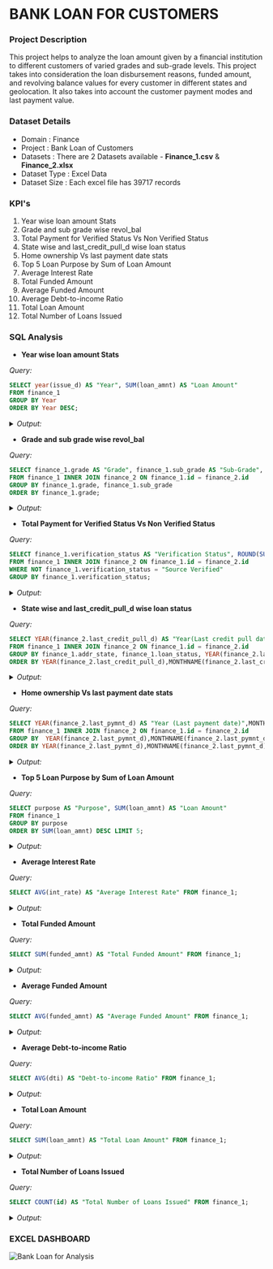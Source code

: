 # BANK LOAN FOR CUSTOMERS

### Project Description

This project helps to analyze the loan amount given by a financial institution to different customers of varied grades and sub-grade levels. This project takes into consideration the loan disbursement reasons, funded amount, and revolving balance values for every customer in different states and geolocation. It also takes into account the customer payment modes and last payment value.

### Dataset Details

- Domain : Finance
- Project : Bank Loan of Customers
- Datasets : There are 2 Datasets available - **Finance_1.csv** & **Finance_2.xlsx**
- Dataset Type : Excel Data
- Dataset Size : Each excel file has 39717 records

### KPI's

1. Year wise loan amount Stats
2. Grade and sub grade wise revol_bal
3. Total Payment for Verified Status Vs Non Verified Status
4. State wise and last_credit_pull_d wise loan status
5. Home ownership Vs last payment date stats
6. Top 5 Loan Purpose by Sum of Loan Amount
7. Average Interest Rate
8. Total Funded Amount
9. Average Funded Amount
10. Average Debt-to-income Ratio
11. Total Loan Amount
12. Total Number of Loans Issued

### SQL Analysis

- **Year wise loan amount Stats**
  
*Query:*
```sql
SELECT year(issue_d) AS "Year", SUM(loan_amnt) AS "Loan Amount" 
FROM finance_1 
GROUP BY Year 
ORDER BY Year DESC;
```
<details>
<summary><i>Output:</i></summary>  
  
| Year |  Loan Amount |
|------|--------------|
| 2011 | 260506575    |
| 2010 | 122050200    |
| 2009 | 46436325     |
| 2008 | 14390275     |
| 2007 | 2219275      |
</details>

- **Grade and sub grade wise revol_bal**

*Query:*
```sql
SELECT finance_1.grade AS "Grade", finance_1.sub_grade AS "Sub-Grade", SUM(finance_2.revol_bal) AS "Revol_Bal" 
FROM finance_1 INNER JOIN finance_2 ON finance_1.id = finance_2.id 
GROUP BY finance_1.grade, finance_1.sub_grade
ORDER BY finance_1.grade; 
```
<details>
<summary><i>Output:</i></summary> 

| Grade |  Sub-Grade |  Revol_Bal |
|-------|------------|------------|
| A     | A1         | 11365196   |
| A     | A2         | 14004780   |
| A     | A3         | 19543922   |
| A     | A4         | 34557156   |
| A     | A5         | 35303045   |
| B     | B1         | 21842079   |
| B     | B2         | 26478439   |
| B     | B3         | 39723554   |
| B     | B4         | 35405811   |
| B     | B5         | 37858666   |
| C     | C1         | 29384926   |
| C     | C2         | 27321114   |
| C     | C3         | 20531370   |
| C     | C4         | 16867691   |
| C     | C5         | 16015609   |
| D     | D1         | 12130255   |
| D     | D2         | 18570972   |
| D     | D3         | 16793781   |
| D     | D4         | 13742947   |
| D     | D5         | 13252474   |
| E     | E1         | 11132588   |
| E     | E2         | 10242033   |
| E     | E3         | 9039059    |
| E     | E4         | 7990991    |
| E     | E5         | 7669868    |
| F     | F1         | 5840746    |
| F     | F2         | 4528248    |
| F     | F3         | 3175435    |
| F     | F4         | 2551064    |
| F     | F5         | 2187323    |
| G     | G1         | 1808763    |
| G     | G2         | 1729627    |
| G     | G3         | 832193     |
| G     | G4         | 1390628    |
| G     | G5         | 701515     |
</details>

- **Total Payment for Verified Status Vs Non Verified Status**

*Query:*
```sql
SELECT finance_1.verification_status AS "Verification Status", ROUND(SUM(finance_2.total_pymnt),2) AS "Total Payment"
FROM finance_1 INNER JOIN finance_2 ON finance_1.id = finance_2.id
WHERE NOT finance_1.verification_status = "Source Verified"
GROUP BY finance_1.verification_status;
```
<details>
<summary><i>Output:</i></summary>

| Verification Status |  Total Payment |
|---------------------|----------------|
| Not Verified        | 153541418.21   |
| Verified            | 219892307.51   |
</details>

- **State wise and last_credit_pull_d wise loan status**

*Query:*
```sql
SELECT YEAR(finance_2.last_credit_pull_d) AS "Year(Last credit pull date)",MONTHNAME(finance_2.last_credit_pull_d) AS "Month(Last credit pull date)", finance_1.addr_state AS "State", finance_1.loan_status AS "Loan Status" ,COUNT(finance_1.loan_status) AS "Count of Loan Status"
FROM finance_1 INNER JOIN finance_2 ON finance_1.id = finance_2.id
GROUP BY finance_1.addr_state, finance_1.loan_status, YEAR(finance_2.last_credit_pull_d),MONTHNAME(finance_2.last_credit_pull_d)
ORDER BY YEAR(finance_2.last_credit_pull_d),MONTHNAME(finance_2.last_credit_pull_d);
```

<details>
<summary><i>Output:</i></summary>
  
>[!NOTE]

>There are 1000+ Records for this query. The records corresponding to the year 2007 are shown below:

| Year(Last credit pull date) |  Month(Last credit pull date) |  State |  Loan Status |  Count of Loan Status |
|-----------------------------|-------------------------------|--------|--------------|-----------------------|
| 2007                        | August                        | WA     | Fully Paid   | 2                     |
| 2007                        | August                        | WI     | Fully Paid   | 1                     |
| 2007                        | August                        | GA     | Fully Paid   | 1                     |
| 2007                        | August                        | MA     | Fully Paid   | 1                     |
| 2007                        | August                        | CA     | Fully Paid   | 9                     |
| 2007                        | August                        | NY     | Fully Paid   | 1                     |
| 2007                        | December                      | TX     | Fully Paid   | 1                     |
| 2007                        | December                      | LA     | Fully Paid   | 1                     |
| 2007                        | July                          | FL     | Fully Paid   | 1                     |
| 2007                        | June                          | GA     | Fully Paid   | 1                     |
| 2007                        | June                          | MD     | Fully Paid   | 1                     |
| 2007                        | June                          | MA     | Fully Paid   | 4                     |
| 2007                        | June                          | IN     | Fully Paid   | 1                     |
| 2007                        | June                          | WI     | Fully Paid   | 5                     |
| 2007                        | May                           | NY     | Fully Paid   | 1                     |
| 2007                        | October                       | NC     | Fully Paid   | 1                     |
| 2007                        | October                       | SC     | Fully Paid   | 1                     |
| 2007                        | October                       | UT     | Fully Paid   | 1                     |
| 2007                        | September                     | IN     | Fully Paid   | 1                     |
| 2007                        | September                     | NC     | Fully Paid   | 1                     |
</details>

- **Home ownership Vs last payment date stats**

*Query:*
```sql
SELECT YEAR(finance_2.last_pymnt_d) AS "Year (Last payment date)",MONTHNAME(finance_2.last_pymnt_d) AS "Month (Last payment date)",finance_1.home_ownership AS "Home Ownership",COUNT(finance_1.home_ownership) AS "Count of Home Ownership"
FROM finance_1 INNER JOIN finance_2 ON finance_1.id = finance_2.id
GROUP BY  YEAR(finance_2.last_pymnt_d),MONTHNAME(finance_2.last_pymnt_d),finance_1.home_ownership
ORDER BY YEAR(finance_2.last_pymnt_d),MONTHNAME(finance_2.last_pymnt_d);
```
<details>
<summary><i>Output:</i></summary>

| Year (Last payment date) |  Month (Last payment date) |  Home Ownership |  Count of Home Ownership |
|--------------------------|----------------------------|-----------------|--------------------------|
| -                        | -                          | MORTGAGE        | 14                       |
| -                        | -                          | OWN             | 5                        |
| -                        | -                          | RENT            | 52                       |
| 2008                     | April                      | MORTGAGE        | 5                        |
| 2008                     | April                      | OWN             | 3                        |
| 2008                     | April                      | RENT            | 4                        |
| 2008                     | August                     | MORTGAGE        | 3                        |
| 2008                     | August                     | OWN             | 1                        |
| 2008                     | August                     | RENT            | 9                        |
| 2008                     | December                   | MORTGAGE        | 7                        |
| 2008                     | December                   | OWN             | 1                        |
| 2008                     | December                   | RENT            | 6                        |
| 2008                     | February                   | RENT            | 1                        |
| 2008                     | January                    | MORTGAGE        | 3                        |
| 2008                     | January                    | OWN             | 1                        |
| 2008                     | July                       | MORTGAGE        | 7                        |
| 2008                     | July                       | RENT            | 7                        |
| 2008                     | June                       | MORTGAGE        | 4                        |
| 2008                     | June                       | OWN             | 1                        |
| 2008                     | June                       | RENT            | 5                        |
| 2008                     | March                      | MORTGAGE        | 2                        |
| 2008                     | March                      | OWN             | 1                        |
| 2008                     | March                      | RENT            | 2                        |
| 2008                     | May                        | MORTGAGE        | 9                        |
| 2008                     | May                        | OWN             | 1                        |
| 2008                     | May                        | RENT            | 4                        |
| 2008                     | November                   | MORTGAGE        | 4                        |
| 2008                     | November                   | OWN             | 1                        |
| 2008                     | November                   | RENT            | 5                        |
| 2008                     | October                    | MORTGAGE        | 10                       |
| 2008                     | October                    | OWN             | 1                        |
| 2008                     | October                    | RENT            | 17                       |
| 2008                     | September                  | MORTGAGE        | 2                        |
| 2008                     | September                  | RENT            | 10                       |
| 2009                     | April                      | MORTGAGE        | 18                       |
| 2009                     | April                      | OWN             | 4                        |
| 2009                     | April                      | RENT            | 21                       |
| 2009                     | August                     | MORTGAGE        | 26                       |
| 2009                     | August                     | OWN             | 2                        |
| 2009                     | August                     | RENT            | 21                       |
| 2009                     | December                   | MORTGAGE        | 36                       |
| 2009                     | December                   | OTHER           | 1                        |
| 2009                     | December                   | OWN             | 4                        |
| 2009                     | December                   | RENT            | 52                       |
| 2009                     | February                   | MORTGAGE        | 12                       |
| 2009                     | February                   | OTHER           | 2                        |
| 2009                     | February                   | OWN             | 3                        |
| 2009                     | February                   | RENT            | 16                       |
| 2009                     | January                    | MORTGAGE        | 11                       |
| 2009                     | January                    | OTHER           | 1                        |
| 2009                     | January                    | OWN             | 1                        |
| 2009                     | January                    | RENT            | 8                        |
| 2009                     | July                       | MORTGAGE        | 19                       |
| 2009                     | July                       | OTHER           | 2                        |
| 2009                     | July                       | OWN             | 5                        |
| 2009                     | July                       | RENT            | 17                       |
| 2009                     | June                       | MORTGAGE        | 12                       |
| 2009                     | June                       | OTHER           | 2                        |
| 2009                     | June                       | OWN             | 1                        |
| 2009                     | June                       | RENT            | 25                       |
| 2009                     | March                      | MORTGAGE        | 16                       |
| 2009                     | March                      | OTHER           | 1                        |
| 2009                     | March                      | OWN             | 3                        |
| 2009                     | March                      | RENT            | 18                       |
| 2009                     | May                        | MORTGAGE        | 15                       |
| 2009                     | May                        | OWN             | 4                        |
| 2009                     | May                        | RENT            | 22                       |
| 2009                     | November                   | MORTGAGE        | 27                       |
| 2009                     | November                   | OTHER           | 1                        |
| 2009                     | November                   | OWN             | 4                        |
| 2009                     | November                   | RENT            | 27                       |
| 2009                     | October                    | MORTGAGE        | 22                       |
| 2009                     | October                    | OTHER           | 1                        |
| 2009                     | October                    | OWN             | 7                        |
| 2009                     | October                    | RENT            | 32                       |
| 2009                     | September                  | MORTGAGE        | 15                       |
| 2009                     | September                  | OTHER           | 1                        |
| 2009                     | September                  | OWN             | 1                        |
| 2009                     | September                  | RENT            | 20                       |
| 2010                     | April                      | MORTGAGE        | 54                       |
| 2010                     | April                      | OWN             | 6                        |
| 2010                     | April                      | RENT            | 54                       |
| 2010                     | August                     | MORTGAGE        | 53                       |
| 2010                     | August                     | OTHER           | 1                        |
| 2010                     | August                     | OWN             | 18                       |
| 2010                     | August                     | RENT            | 79                       |
| 2010                     | December                   | MORTGAGE        | 95                       |
| 2010                     | December                   | OWN             | 17                       |
| 2010                     | December                   | RENT            | 141                      |
| 2010                     | February                   | MORTGAGE        | 34                       |
| 2010                     | February                   | OTHER           | 1                        |
| 2010                     | February                   | OWN             | 35                       |
| 2010                     | February                   | RENT            | 42                       |
| 2010                     | January                    | MORTGAGE        | 18                       |
| 2010                     | January                    | OWN             | 6                        |
| 2010                     | January                    | RENT            | 49                       |
| 2010                     | July                       | MORTGAGE        | 81                       |
| 2010                     | July                       | OTHER           | 1                        |
| 2010                     | July                       | OWN             | 14                       |
| 2010                     | July                       | RENT            | 92                       |
| 2010                     | June                       | MORTGAGE        | 40                       |
| 2010                     | June                       | OTHER           | 2                        |
| 2010                     | June                       | OWN             | 8                        |
| 2010                     | June                       | RENT            | 66                       |
| 2010                     | March                      | MORTGAGE        | 55                       |
| 2010                     | March                      | OTHER           | 2                        |
| 2010                     | March                      | OWN             | 9                        |
| 2010                     | March                      | RENT            | 72                       |
| 2010                     | May                        | MORTGAGE        | 58                       |
| 2010                     | May                        | OTHER           | 2                        |
| 2010                     | May                        | OWN             | 12                       |
| 2010                     | May                        | RENT            | 44                       |
| 2010                     | November                   | MORTGAGE        | 65                       |
| 2010                     | November                   | OTHER           | 3                        |
| 2010                     | November                   | OWN             | 20                       |
| 2010                     | November                   | RENT            | 107                      |
| 2010                     | October                    | MORTGAGE        | 76                       |
| 2010                     | October                    | OTHER           | 3                        |
| 2010                     | October                    | OWN             | 23                       |
| 2010                     | October                    | RENT            | 114                      |
| 2010                     | September                  | MORTGAGE        | 77                       |
| 2010                     | September                  | NONE            | 2                        |
| 2010                     | September                  | OTHER           | 1                        |
| 2010                     | September                  | OWN             | 17                       |
| 2010                     | September                  | RENT            | 79                       |
| 2011                     | April                      | MORTGAGE        | 174                      |
| 2011                     | April                      | OTHER           | 6                        |
| 2011                     | April                      | OWN             | 37                       |
| 2011                     | April                      | RENT            | 203                      |
| 2011                     | August                     | MORTGAGE        | 197                      |
| 2011                     | August                     | OTHER           | 2                        |
| 2011                     | August                     | OWN             | 31                       |
| 2011                     | August                     | RENT            | 198                      |
| 2011                     | December                   | MORTGAGE        | 248                      |
| 2011                     | December                   | OTHER           | 4                        |
| 2011                     | December                   | OWN             | 44                       |
| 2011                     | December                   | RENT            | 248                      |
| 2011                     | February                   | MORTGAGE        | 136                      |
| 2011                     | February                   | NONE            | 1                        |
| 2011                     | February                   | OTHER           | 3                        |
| 2011                     | February                   | OWN             | 28                       |
| 2011                     | February                   | RENT            | 169                      |
| 2011                     | January                    | MORTGAGE        | 92                       |
| 2011                     | January                    | OWN             | 26                       |
| 2011                     | January                    | RENT            | 148                      |
| 2011                     | July                       | MORTGAGE        | 172                      |
| 2011                     | July                       | OTHER           | 2                        |
| 2011                     | July                       | OWN             | 32                       |
| 2011                     | July                       | RENT            | 188                      |
| 2011                     | June                       | MORTGAGE        | 155                      |
| 2011                     | June                       | OTHER           | 2                        |
| 2011                     | June                       | OWN             | 30                       |
| 2011                     | June                       | RENT            | 189                      |
| 2011                     | March                      | MORTGAGE        | 179                      |
| 2011                     | March                      | OTHER           | 7                        |
| 2011                     | March                      | OWN             | 43                       |
| 2011                     | March                      | RENT            | 259                      |
| 2011                     | May                        | MORTGAGE        | 177                      |
| 2011                     | May                        | OTHER           | 3                        |
| 2011                     | May                        | OWN             | 32                       |
| 2011                     | May                        | RENT            | 174                      |
| 2011                     | November                   | MORTGAGE        | 190                      |
| 2011                     | November                   | OTHER           | 3                        |
| 2011                     | November                   | OWN             | 40                       |
| 2011                     | November                   | RENT            | 221                      |
| 2011                     | October                    | MORTGAGE        | 207                      |
| 2011                     | October                    | OWN             | 48                       |
| 2011                     | October                    | RENT            | 198                      |
| 2011                     | September                  | MORTGAGE        | 204                      |
| 2011                     | September                  | OTHER           | 2                        |
| 2011                     | September                  | OWN             | 31                       |
| 2011                     | September                  | RENT            | 213                      |
| 2012                     | April                      | MORTGAGE        | 287                      |
| 2012                     | April                      | OTHER           | 3                        |
| 2012                     | April                      | OWN             | 61                       |
| 2012                     | April                      | RENT            | 383                      |
| 2012                     | August                     | MORTGAGE        | 361                      |
| 2012                     | August                     | OTHER           | 4                        |
| 2012                     | August                     | OWN             | 67                       |
| 2012                     | August                     | RENT            | 400                      |
| 2012                     | December                   | MORTGAGE        | 289                      |
| 2012                     | December                   | OTHER           | 1                        |
| 2012                     | December                   | OWN             | 71                       |
| 2012                     | December                   | RENT            | 346                      |
| 2012                     | February                   | MORTGAGE        | 322                      |
| 2012                     | February                   | OTHER           | 4                        |
| 2012                     | February                   | OWN             | 59                       |
| 2012                     | February                   | RENT            | 350                      |
| 2012                     | January                    | MORTGAGE        | 231                      |
| 2012                     | January                    | OWN             | 46                       |
| 2012                     | January                    | RENT            | 269                      |
| 2012                     | July                       | MORTGAGE        | 306                      |
| 2012                     | July                       | OTHER           | 3                        |
| 2012                     | July                       | OWN             | 61                       |
| 2012                     | July                       | RENT            | 371                      |
| 2012                     | June                       | MORTGAGE        | 299                      |
| 2012                     | June                       | OTHER           | 2                        |
| 2012                     | June                       | OWN             | 55                       |
| 2012                     | June                       | RENT            | 346                      |
| 2012                     | March                      | MORTGAGE        | 362                      |
| 2012                     | March                      | OTHER           | 4                        |
| 2012                     | March                      | OWN             | 63                       |
| 2012                     | March                      | RENT            | 415                      |
| 2012                     | May                        | MORTGAGE        | 306                      |
| 2012                     | May                        | OTHER           | 6                        |
| 2012                     | May                        | OWN             | 56                       |
| 2012                     | May                        | RENT            | 368                      |
| 2012                     | November                   | MORTGAGE        | 302                      |
| 2012                     | November                   | OTHER           | 1                        |
| 2012                     | November                   | OWN             | 71                       |
| 2012                     | November                   | RENT            | 366                      |
| 2012                     | October                    | MORTGAGE        | 361                      |
| 2012                     | October                    | OTHER           | 3                        |
| 2012                     | October                    | OWN             | 54                       |
| 2012                     | October                    | RENT            | 408                      |
| 2012                     | September                  | MORTGAGE        | 360                      |
| 2012                     | September                  | OTHER           | 4                        |
| 2012                     | September                  | OWN             | 36                       |
| 2012                     | September                  | RENT            | 361                      |
| 2013                     | April                      | MORTGAGE        | 399                      |
| 2013                     | April                      | OWN             | 56                       |
| 2013                     | April                      | RENT            | 396                      |
| 2013                     | August                     | MORTGAGE        | 319                      |
| 2013                     | August                     | OWN             | 63                       |
| 2013                     | August                     | RENT            | 345                      |
| 2013                     | December                   | MORTGAGE        | 346                      |
| 2013                     | December                   | OWN             | 60                       |
| 2013                     | December                   | RENT            | 374                      |
| 2013                     | February                   | MORTGAGE        | 389                      |
| 2013                     | February                   | OWN             | 74                       |
| 2013                     | February                   | RENT            | 406                      |
| 2013                     | January                    | MORTGAGE        | 360                      |
| 2013                     | January                    | OWN             | 60                       |
| 2013                     | January                    | RENT            | 364                      |
| 2013                     | July                       | MORTGAGE        | 345                      |
| 2013                     | July                       | OWN             | 70                       |
| 2013                     | July                       | RENT            | 361                      |
| 2013                     | June                       | MORTGAGE        | 311                      |
| 2013                     | June                       | OWN             | 43                       |
| 2013                     | June                       | RENT            | 337                      |
| 2013                     | March                      | MORTGAGE        | 452                      |
| 2013                     | March                      | OWN             | 71                       |
| 2013                     | March                      | RENT            | 503                      |
| 2013                     | May                        | MORTGAGE        | 421                      |
| 2013                     | May                        | OWN             | 58                       |
| 2013                     | May                        | RENT            | 428                      |
| 2013                     | November                   | MORTGAGE        | 303                      |
| 2013                     | November                   | OWN             | 50                       |
| 2013                     | November                   | RENT            | 318                      |
| 2013                     | October                    | MORTGAGE        | 304                      |
| 2013                     | October                    | OWN             | 47                       |
| 2013                     | October                    | RENT            | 341                      |
| 2013                     | September                  | MORTGAGE        | 305                      |
| 2013                     | September                  | OWN             | 51                       |
| 2013                     | September                  | RENT            | 328                      |
| 2014                     | April                      | MORTGAGE        | 297                      |
| 2014                     | April                      | OWN             | 44                       |
| 2014                     | April                      | RENT            | 333                      |
| 2014                     | August                     | MORTGAGE        | 392                      |
| 2014                     | August                     | OWN             | 54                       |
| 2014                     | August                     | RENT            | 386                      |
| 2014                     | December                   | MORTGAGE        | 353                      |
| 2014                     | December                   | OWN             | 68                       |
| 2014                     | December                   | RENT            | 524                      |
| 2014                     | February                   | MORTGAGE        | 347                      |
| 2014                     | February                   | OWN             | 52                       |
| 2014                     | February                   | RENT            | 393                      |
| 2014                     | January                    | MORTGAGE        | 382                      |
| 2014                     | January                    | OWN             | 53                       |
| 2014                     | January                    | RENT            | 397                      |
| 2014                     | July                       | MORTGAGE        | 385                      |
| 2014                     | July                       | OWN             | 51                       |
| 2014                     | July                       | RENT            | 384                      |
| 2014                     | June                       | MORTGAGE        | 351                      |
| 2014                     | June                       | OWN             | 70                       |
| 2014                     | June                       | RENT            | 357                      |
| 2014                     | March                      | MORTGAGE        | 358                      |
| 2014                     | March                      | OWN             | 56                       |
| 2014                     | March                      | RENT            | 410                      |
| 2014                     | May                        | MORTGAGE        | 304                      |
| 2014                     | May                        | OWN             | 46                       |
| 2014                     | May                        | RENT            | 332                      |
| 2014                     | November                   | MORTGAGE        | 304                      |
| 2014                     | November                   | OWN             | 45                       |
| 2014                     | November                   | RENT            | 240                      |
| 2014                     | October                    | MORTGAGE        | 383                      |
| 2014                     | October                    | OWN             | 78                       |
| 2014                     | October                    | RENT            | 347                      |
| 2014                     | September                  | MORTGAGE        | 316                      |
| 2014                     | September                  | OWN             | 56                       |
| 2014                     | September                  | RENT            | 321                      |
| 2015                     | April                      | MORTGAGE        | 64                       |
| 2015                     | April                      | OWN             | 6                        |
| 2015                     | April                      | RENT            | 66                       |
| 2015                     | August                     | MORTGAGE        | 106                      |
| 2015                     | August                     | OWN             | 9                        |
| 2015                     | August                     | RENT            | 95                       |
| 2015                     | December                   | MORTGAGE        | 80                       |
| 2015                     | December                   | OWN             | 14                       |
| 2015                     | December                   | RENT            | 82                       |
| 2015                     | February                   | MORTGAGE        | 85                       |
| 2015                     | February                   | OWN             | 9                        |
| 2015                     | February                   | RENT            | 69                       |
| 2015                     | January                    | MORTGAGE        | 107                      |
| 2015                     | January                    | OWN             | 34                       |
| 2015                     | January                    | RENT            | 191                      |
| 2015                     | July                       | MORTGAGE        | 146                      |
| 2015                     | July                       | OTHER           | 1                        |
| 2015                     | July                       | OWN             | 14                       |
| 2015                     | July                       | RENT            | 89                       |
| 2015                     | June                       | MORTGAGE        | 120                      |
| 2015                     | June                       | OWN             | 13                       |
| 2015                     | June                       | RENT            | 87                       |
| 2015                     | March                      | MORTGAGE        | 99                       |
| 2015                     | March                      | OWN             | 13                       |
| 2015                     | March                      | RENT            | 70                       |
| 2015                     | May                        | MORTGAGE        | 78                       |
| 2015                     | May                        | OWN             | 8                        |
| 2015                     | May                        | RENT            | 61                       |
| 2015                     | November                   | MORTGAGE        | 118                      |
| 2015                     | November                   | OWN             | 17                       |
| 2015                     | November                   | RENT            | 92                       |
| 2015                     | October                    | MORTGAGE        | 97                       |
| 2015                     | October                    | OWN             | 10                       |
| 2015                     | October                    | RENT            | 79                       |
| 2015                     | September                  | MORTGAGE        | 107                      |
| 2015                     | September                  | OWN             | 13                       |
| 2015                     | September                  | RENT            | 82                       |
| 2016                     | April                      | MORTGAGE        | 116                      |
| 2016                     | April                      | OWN             | 15                       |
| 2016                     | April                      | RENT            | 89                       |
| 2016                     | February                   | MORTGAGE        | 79                       |
| 2016                     | February                   | OWN             | 17                       |
| 2016                     | February                   | RENT            | 73                       |
| 2016                     | January                    | MORTGAGE        | 91                       |
| 2016                     | January                    | OWN             | 17                       |
| 2016                     | January                    | RENT            | 75                       |
| 2016                     | March                      | MORTGAGE        | 113                      |
| 2016                     | March                      | OWN             | 17                       |
| 2016                     | March                      | RENT            | 86                       |
| 2016                     | May                        | MORTGAGE        | 705                      |
| 2016                     | May                        | OWN             | 94                       |
| 2016                     | May                        | RENT            | 457                      |  
</details>

- **Top 5 Loan Purpose by Sum of Loan Amount**

*Query:*
```sql
SELECT purpose AS "Purpose", SUM(loan_amnt) AS "Loan Amount" 
FROM finance_1 
GROUP BY purpose 
ORDER BY SUM(loan_amnt) DESC LIMIT 5;
```
<details>
<summary><i>Output:</i></summary>

| Purpose            |  Loan Amount |
|--------------------|--------------|
| debt_consolidation | 236647300    |
| credit_card        | 60142150     |
| home_improvement   | 34334725     |
| other              | 32213975     |
| small_business     | 24800975     |  
</details>

- **Average Interest Rate**

*Query:*
```sql
SELECT AVG(int_rate) AS "Average Interest Rate" FROM finance_1;
```
<details>
<summary><i>Output:</i></summary>

| Average Interest Rate |
|-----------------------|
| 12.021176574262988    |
</details>

- **Total Funded Amount**

*Query:*
```sql
SELECT SUM(funded_amnt) AS "Total Funded Amount" FROM finance_1;
```
<details>
<summary><i>Output:</i></summary>

| Total Funded Amount |
|---------------------|
| 434810325           |
</details>

- **Average Funded Amount**

*Query:*
```sql
SELECT AVG(funded_amnt) AS "Average Funded Amount" FROM finance_1;
```
<details>
<summary><i>Output:</i></summary>

| Average Funded Amount |
|-----------------------|
| 10947.7132            |
</details>

- **Average Debt-to-income Ratio**

*Query:*
```sql
SELECT AVG(dti) AS "Debt-to-income Ratio" FROM finance_1;
```
<details>
<summary><i>Output:</i></summary>

| Debt-to-income Ratio |
|----------------------|
| 13.315129541883262   |
</details>

- **Total Loan Amount**

*Query:*
```sql
SELECT SUM(loan_amnt) AS "Total Loan Amount" FROM finance_1;
```
<details>
<summary><i>Output:</i></summary>

| Total Loan Amount |
|-------------------|
| 445602650         |
</details>

- **Total Number of Loans Issued**

*Query:*
```sql
SELECT COUNT(id) AS "Total Number of Loans Issued" FROM finance_1;
```
<details>
<summary><i>Output:</i></summary>

| Total Number of Loans Issued |
|------------------------------|
| 39717                        |
</details>

### EXCEL DASHBOARD
![Bank Loan for Analysis](https://github.com/Sruthi-Suresh22/Bank_Loan_for_Customers_SQL/assets/162356465/a69748e9-1899-4933-b160-05f27e85f936)








